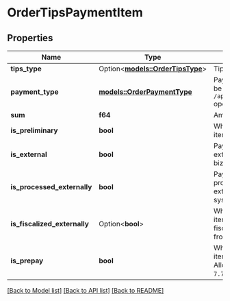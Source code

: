 # OrderTipsPaymentItem

## Properties

Name | Type | Description | Notes
------------ | ------------- | ------------- | -------------
**tips_type** | Option<[**models::OrderTipsType**](OrderTipsType.md)> | Tips type. | [optional]
**payment_type** | [**models::OrderPaymentType**](OrderPaymentType.md) | Payment type.                 Can be obtained by `/api/1/payment_types` operation. | 
**sum** | **f64** | Amount due. | 
**is_preliminary** | **bool** | Whether payment item is preliminary. | 
**is_external** | **bool** | Payment item is external (created via biz.API). | 
**is_processed_externally** | **bool** | Payment item is processed by external payment system. | 
**is_fiscalized_externally** | Option<**bool**> | Whether the payment item is externally fiscalized.   > Allowed from version `7.6.3`. | [optional]
**is_prepay** | **bool** | Whether the payment item is prepay.   > Allowed from version `7.7.6`. | 

[[Back to Model list]](../README.md#documentation-for-models) [[Back to API list]](../README.md#documentation-for-api-endpoints) [[Back to README]](../README.md)


